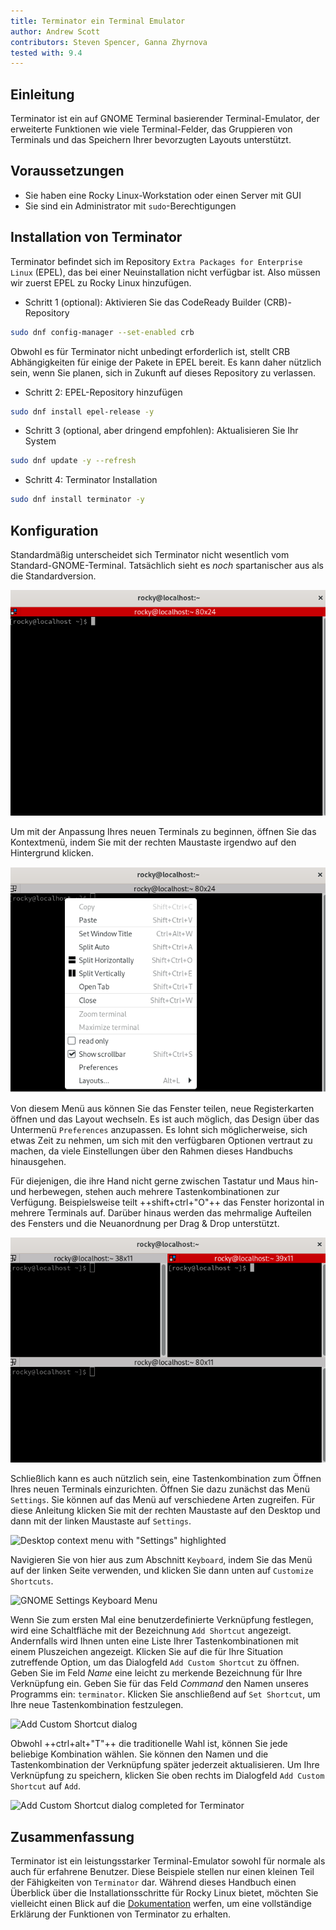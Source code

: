 ```yaml
---
title: Terminator ein Terminal Emulator
author: Andrew Scott
contributors: Steven Spencer, Ganna Zhyrnova
tested with: 9.4
---
```


## Einleitung

Terminator ist ein auf GNOME Terminal basierender Terminal-Emulator, der erweiterte Funktionen wie viele Terminal-Felder, das Gruppieren von Terminals und das Speichern Ihrer bevorzugten Layouts unterstützt.

## Voraussetzungen

- Sie haben eine Rocky Linux-Workstation oder einen Server mit GUI
- Sie sind ein Administrator mit `sudo`-Berechtigungen

## Installation von Terminator

Terminator befindet sich im Repository `Extra Packages for Enterprise Linux` (EPEL), das bei einer Neuinstallation nicht verfügbar ist. Also müssen wir zuerst EPEL zu Rocky Linux hinzufügen.

- Schritt 1 (optional): Aktivieren Sie das CodeReady Builder (CRB)-Repository

```bash
sudo dnf config-manager --set-enabled crb
```

Obwohl es für Terminator nicht unbedingt erforderlich ist, stellt CRB Abhängigkeiten für einige der Pakete in EPEL bereit. Es kann daher nützlich sein, wenn Sie planen, sich in Zukunft auf dieses Repository zu verlassen.

- Schritt 2: EPEL-Repository hinzufügen

```bash
sudo dnf install epel-release -y
```

- Schritt 3 (optional, aber dringend empfohlen): Aktualisieren Sie Ihr System

```bash
sudo dnf update -y --refresh
```

- Schritt 4: Terminator Installation

```bash
sudo dnf install terminator -y
```

## Konfiguration

Standardmäßig unterscheidet sich Terminator nicht wesentlich vom Standard-GNOME-Terminal. Tatsächlich sieht es _noch_ spartanischer aus als die Standardversion.

![Default layout of Terminator](images/terminator-01.png)

Um mit der Anpassung Ihres neuen Terminals zu beginnen, öffnen Sie das Kontextmenü, indem Sie mit der rechten Maustaste irgendwo auf den Hintergrund klicken.

![Terminator context menu](images/terminator-02.png)

Von diesem Menü aus können Sie das Fenster teilen, neue Registerkarten öffnen und das Layout wechseln. Es ist auch möglich, das Design über das Untermenü `Preferences` anzupassen. Es lohnt sich möglicherweise, sich etwas Zeit zu nehmen, um sich mit den verfügbaren Optionen vertraut zu machen, da viele Einstellungen über den Rahmen dieses Handbuchs hinausgehen.

Für diejenigen, die ihre Hand nicht gerne zwischen Tastatur und Maus hin- und herbewegen, stehen auch mehrere Tastenkombinationen zur Verfügung. Beispielsweise teilt ++shift+ctrl+"O"++ das Fenster horizontal in mehrere Terminals auf. Darüber hinaus werden das mehrmalige Aufteilen des Fensters und die Neuanordnung per Drag & Drop unterstützt.

![Terminator window with 3 split terminals](images/terminator-03.png)

Schließlich kann es auch nützlich sein, eine Tastenkombination zum Öffnen Ihres neuen Terminals einzurichten. Öffnen Sie dazu zunächst das Menü `Settings`. Sie können auf das Menü auf verschiedene Arten zugreifen. Für diese Anleitung klicken Sie mit der rechten Maustaste auf den Desktop und dann mit der linken Maustaste auf `Settings`.

![Desktop context menu with "Settings" highlighted](images/terminator-04.png)

Navigieren Sie von hier aus zum Abschnitt `Keyboard`, indem Sie das Menü auf der linken Seite verwenden, und klicken Sie dann unten auf `Customize Shortcuts`.

![GNOME Settings Keyboard Menu](images/terminator-05.png)

Wenn Sie zum ersten Mal eine benutzerdefinierte Verknüpfung festlegen, wird eine Schaltfläche mit der Bezeichnung `Add Shortcut` angezeigt. Andernfalls wird Ihnen unten eine Liste Ihrer Tastenkombinationen mit einem Pluszeichen angezeigt. Klicken Sie auf die für Ihre Situation zutreffende Option, um das Dialogfeld `Add Custom Shortcut` zu öffnen. Geben Sie im Feld _Name_ eine leicht zu merkende Bezeichnung für Ihre Verknüpfung ein. Geben Sie für das Feld _Command_ den Namen unseres Programms ein: `terminator`. Klicken Sie anschließend auf `Set Shortcut`, um Ihre neue Tastenkombination festzulegen.

![Add Custom Shortcut dialog](images/terminator-06.png)

Obwohl ++ctrl+alt+"T"++ die traditionelle Wahl ist, können Sie jede beliebige Kombination wählen. Sie können den Namen und die Tastenkombination der Verknüpfung später jederzeit aktualisieren. Um Ihre Verknüpfung zu speichern, klicken Sie oben rechts im Dialogfeld `Add Custom Shortcut` auf `Add`.

![Add Custom Shortcut dialog completed for Terminator](images/terminator-07.png)

## Zusammenfassung

Terminator ist ein leistungsstarker Terminal-Emulator sowohl für normale als auch für erfahrene Benutzer. Diese Beispiele stellen nur einen kleinen Teil der Fähigkeiten von `Terminator` dar. Während dieses Handbuch einen Überblick über die Installationsschritte für Rocky Linux bietet, möchten Sie vielleicht einen Blick auf die [Dokumentation](https://gnome-terminator.readthedocs.io/en/latest/) werfen, um eine vollständige Erklärung der Funktionen von Terminator zu erhalten.
